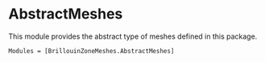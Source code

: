 # AbstractMeshes

This module provides the abstract type of meshes defined in this package.

```@autodocs
Modules = [BrillouinZoneMeshes.AbstractMeshes]
```